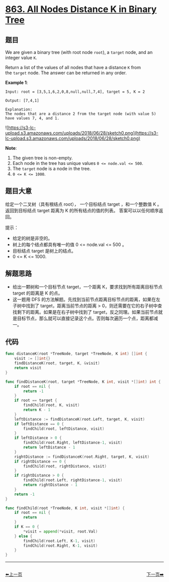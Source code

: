 # [863. All Nodes Distance K in Binary Tree](https://leetcode.com/problems/all-nodes-distance-k-in-binary-tree/)



## 题目

We are given a binary tree (with root node `root`), a `target` node, and an integer value `K`.

Return a list of the values of all nodes that have a distance `K` from the `target` node. The answer can be returned in any order.

**Example 1**:

```
Input: root = [3,5,1,6,2,0,8,null,null,7,4], target = 5, K = 2

Output: [7,4,1]

Explanation: 
The nodes that are a distance 2 from the target node (with value 5)
have values 7, 4, and 1.
```

![https://s3-lc-upload.s3.amazonaws.com/uploads/2018/06/28/sketch0.png](https://s3-lc-upload.s3.amazonaws.com/uploads/2018/06/28/sketch0.png)

**Note**:

1. The given tree is non-empty.
2. Each node in the tree has unique values `0 <= node.val <= 500`.
3. The `target` node is a node in the tree.
4. `0 <= K <= 1000`.

## 题目大意

给定一个二叉树（具有根结点 root）， 一个目标结点 target ，和一个整数值 K 。返回到目标结点 target 距离为 K 的所有结点的值的列表。 答案可以以任何顺序返回。

提示：

- 给定的树是非空的。
- 树上的每个结点都具有唯一的值 0 <= node.val <= 500 。
- 目标结点 target 是树上的结点。
- 0 <= K <= 1000.


## 解题思路

- 给出一颗树和一个目标节点 target，一个距离 K，要求找到所有距离目标节点 target 的距离是 K 的点。
- 这一题用 DFS 的方法解题。先找到当前节点距离目标节点的距离，如果在左子树中找到了 target，距离当前节点的距离 > 0，则还需要在它的右子树中查找剩下的距离。如果是在右子树中找到了 target，反之同理。如果当前节点就是目标节点，那么就可以直接记录这个点。否则每次遍历一个点，距离都减一。

## 代码

```go
func distanceK(root *TreeNode, target *TreeNode, K int) []int {
	visit := []int{}
	findDistanceK(root, target, K, &visit)
	return visit
}

func findDistanceK(root, target *TreeNode, K int, visit *[]int) int {
	if root == nil {
		return -1
	}
	if root == target {
		findChild(root, K, visit)
		return K - 1
	}
	leftDistance := findDistanceK(root.Left, target, K, visit)
	if leftDistance == 0 {
		findChild(root, leftDistance, visit)
	}
	if leftDistance > 0 {
		findChild(root.Right, leftDistance-1, visit)
		return leftDistance - 1
	}
	rightDistance := findDistanceK(root.Right, target, K, visit)
	if rightDistance == 0 {
		findChild(root, rightDistance, visit)
	}
	if rightDistance > 0 {
		findChild(root.Left, rightDistance-1, visit)
		return rightDistance - 1
	}
	return -1
}

func findChild(root *TreeNode, K int, visit *[]int) {
	if root == nil {
		return
	}
	if K == 0 {
		*visit = append(*visit, root.Val)
	} else {
		findChild(root.Left, K-1, visit)
		findChild(root.Right, K-1, visit)
	}
}
```


----------------------------------------------
<div style="display: flex;justify-content: space-between;align-items: center;">
<p><a href="https://books.halfrost.com/leetcode/ChapterFour/0862.Shortest-Subarray-with-Sum-at-Least-K/">⬅️上一页</a></p>
<p><a href="https://books.halfrost.com/leetcode/ChapterFour/0864.Shortest-Path-to-Get-All-Keys/">下一页➡️</a></p>
</div>
